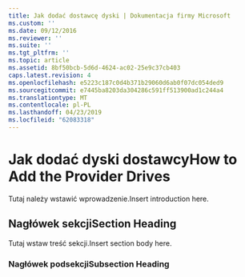 ```yaml
---
title: Jak dodać dostawcę dyski | Dokumentacja firmy Microsoft
ms.custom: ''
ms.date: 09/12/2016
ms.reviewer: ''
ms.suite: ''
ms.tgt_pltfrm: ''
ms.topic: article
ms.assetid: 8bf50bcb-5d6d-4624-ac02-25e9c37cb403
caps.latest.revision: 4
ms.openlocfilehash: e5223c187c0d4b371b29060d6ab0f07dc054ded9
ms.sourcegitcommit: e7445ba8203da304286c591ff513900ad1c244a4
ms.translationtype: MT
ms.contentlocale: pl-PL
ms.lasthandoff: 04/23/2019
ms.locfileid: "62083318"
---
```

# <a name="how-to-add-the-provider-drives"></a><span data-ttu-id="49b9a-102">Jak dodać dyski dostawcy</span><span class="sxs-lookup"><span data-stu-id="49b9a-102">How to Add the Provider Drives</span></span>

<span data-ttu-id="49b9a-103">Tutaj należy wstawić wprowadzenie.</span><span class="sxs-lookup"><span data-stu-id="49b9a-103">Insert introduction here.</span></span>

## <a name="section-heading"></a><span data-ttu-id="49b9a-104">Nagłówek sekcji</span><span class="sxs-lookup"><span data-stu-id="49b9a-104">Section Heading</span></span>

 <span data-ttu-id="49b9a-105">Tutaj wstaw treść sekcji.</span><span class="sxs-lookup"><span data-stu-id="49b9a-105">Insert section body here.</span></span>

### <a name="subsection-heading"></a><span data-ttu-id="49b9a-106">Nagłówek podsekcji</span><span class="sxs-lookup"><span data-stu-id="49b9a-106">Subsection Heading</span></span>
